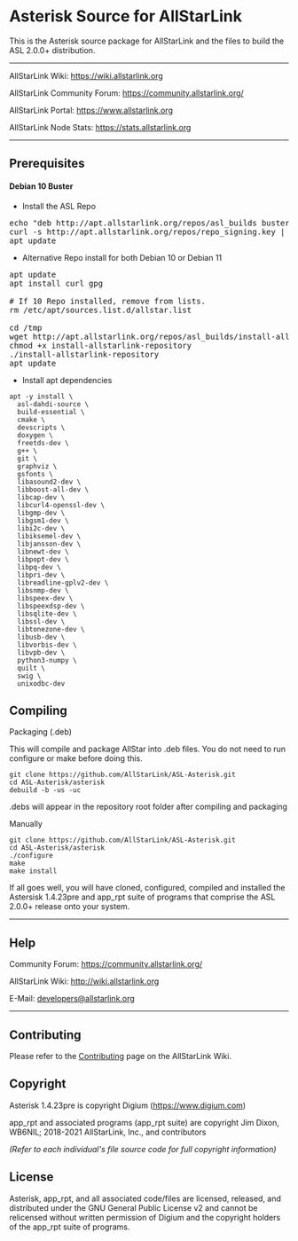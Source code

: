 # Asterisk Source for AllStarLink

This is the Asterisk source package for AllStarLink and the files to build the ASL 2.0.0+ distribution.

---------------------------------------------------------------------------------------------------------------------------------

AllStarLink Wiki: https://wiki.allstarlink.org

AllStarLink Community Forum: https://community.allstarlink.org/

AllStarLink Portal:  https://www.allstarlink.org

AllStarLink Node Stats:  https://stats.allstarlink.org

---------------------------------------------------------------------------------------------------------------------------------

## Prerequisites

#### Debian 10 Buster

* Install the ASL Repo

<pre>
echo "deb http://apt.allstarlink.org/repos/asl_builds buster main" > /etc/apt/sources.list.d/allstar.list
curl -s http://apt.allstarlink.org/repos/repo_signing.key | sudo apt-key add -
apt update</pre>
</pre>

* Alternative Repo install for both Debian 10 or Debian 11
<pre>
apt update
apt install curl gpg

# If 10 Repo installed, remove from lists.
rm /etc/apt/sources.list.d/allstar.list   

cd /tmp
wget http://apt.allstarlink.org/repos/asl_builds/install-allstarlink-repository
chmod +x install-allstarlink-repository
./install-allstarlink-repository
apt update
</pre>

* Install apt dependencies
```
apt -y install \
  asl-dahdi-source \
  build-essential \
  cmake \
  devscripts \
  doxygen \
  freetds-dev \
  g++ \
  git \
  graphviz \
  gsfonts \
  libasound2-dev \
  libboost-all-dev \
  libcap-dev \
  libcurl4-openssl-dev \
  libgmp-dev \
  libgsm1-dev \
  libi2c-dev \
  libiksemel-dev \
  libjansson-dev \
  libnewt-dev \
  libpopt-dev \
  libpq-dev \
  libpri-dev \
  libreadline-gplv2-dev \
  libsnmp-dev \
  libspeex-dev \
  libspeexdsp-dev \
  libsqlite-dev \
  libssl-dev \
  libtonezone-dev \
  libusb-dev \
  libvorbis-dev \
  libvpb-dev \
  python3-numpy \
  quilt \
  swig \
  unixodbc-dev

```

## Compiling
Packaging (.deb)

This will compile and package AllStar into .deb files. You do not need to run configure or make before doing this.

```
git clone https://github.com/AllStarLink/ASL-Asterisk.git
cd ASL-Asterisk/asterisk
debuild -b -us -uc
```

.debs will appear in the repository root folder after compiling and packaging

Manually
```
git clone https://github.com/AllStarLink/ASL-Asterisk.git
cd ASL-Asterisk/asterisk
./configure
make
make install
```

If all goes well, you will have cloned, configured, compiled and installed the Astersisk 1.4.23pre and app_rpt suite of programs that comprise the ASL 2.0.0+ release onto your system.

---------------------------------------------------------------------------------------------------------------------------------

## Help

Community Forum: https://community.allstarlink.org/

AllStarLink Wiki: http://wiki.allstarlink.org

E-Mail: developers@allstarlink.org

---------------------------------------------------------------------------------------------------------------------------------

## Contributing

Please refer to the [Contributing](https://wiki.allstarlink.org/wiki/Contributing) page on the AllStarLink Wiki.

## Copyright

Asterisk 1.4.23pre is copyright Digium (https://www.digium.com)

app_rpt and associated programs (app_rpt suite) are copyright Jim Dixon, WB6NIL; 2018-2021 AllStarLink, Inc., and contributors

_(Refer to each individual's file source code for full copyright information)_

## License

Asterisk, app_rpt, and all associated code/files are licensed, released, and distributed under the GNU General Public License v2 and cannot be relicensed without written permission of Digium and the copyright holders of the app_rpt suite of programs.
